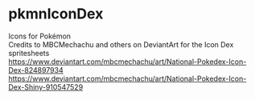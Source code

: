 # pkmnIconDex
Icons for Pokémon <br />
Credits to MBCMechachu and others on DeviantArt for the Icon Dex spritesheets <br />
https://www.deviantart.com/mbcmechachu/art/National-Pokedex-Icon-Dex-824897934 <br />
https://www.deviantart.com/mbcmechachu/art/National-Pokedex-Icon-Dex-Shiny-910547529
